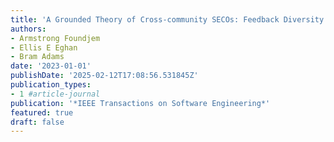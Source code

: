 ```yaml
---
title: 'A Grounded Theory of Cross-community SECOs: Feedback Diversity vs. Synchronization'
authors:
- Armstrong Foundjem
- Ellis E Eghan
- Bram Adams
date: '2023-01-01'
publishDate: '2025-02-12T17:08:56.531845Z'
publication_types:
- 1 #article-journal
publication: '*IEEE Transactions on Software Engineering*'
featured: true
draft: false
---
```

